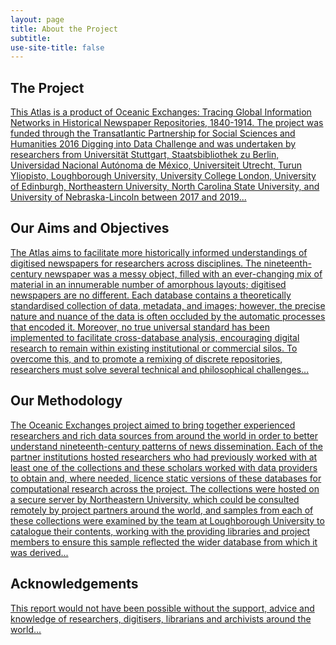 ```yaml
---
layout: page
title: About the Project
subtitle: 
use-site-title: false
---
```


## The Project
 
[This Atlas is a product of Oceanic Exchanges: Tracing Global Information Networks in Historical Newspaper Repositories, 1840-1914. The project was funded through the Transatlantic Partnership for Social Sciences and Humanities 2016 Digging into Data Challenge and was undertaken by researchers from Universität Stuttgart, Staatsbibliothek zu Berlin, Universidad Nacional Autónoma de México, Universiteit Utrecht, Turun Yliopisto, Loughborough University, University College London, University of Edinburgh, Northeastern University, North Carolina State University, and University of Nebraska-Lincoln between 2017 and 2019...](project.md)
 
## Our Aims and Objectives
 
[The Atlas aims to facilitate more historically informed understandings of digitised newspapers for researchers across disciplines. The nineteenth-century newspaper was a messy object, filled with an ever-changing mix of material in an innumerable number of amorphous layouts; digitised newspapers are no different. Each database contains a theoretically standardised collection of data, metadata, and images; however, the precise nature and nuance of the data is often occluded by the automatic processes that encoded it. Moreover, no true universal standard has been implemented to facilitate cross-database analysis, encouraging digital research to remain within existing institutional or commercial silos. To overcome this, and to promote a remixing of discrete repositories, researchers must solve several technical and philosophical challenges...](aims.md)
 
## Our Methodology
 
[The Oceanic Exchanges project aimed to bring together experienced researchers and rich data sources from around the world in order to better understand nineteenth-century patterns of news dissemination. Each of the partner institutions hosted researchers who had previously worked with at least one of the collections and these scholars worked with data providers to obtain and, where needed, licence static versions of these databases for computational research across the project. The collections were hosted on a secure server by Northeastern University, which could be consulted remotely by project partners around the world, and samples from each of these collections were examined by the team at Loughborough University to catalogue their contents, working with the providing libraries and project members to ensure this sample reflected the wider database from which it was derived...](methodology.md)
 
## Acknowledgements
 
[This report would not have been possible without the support, advice and knowledge of researchers, digitisers, librarians and archivists around the world...](acknowledgements.md)